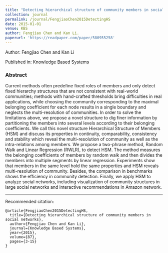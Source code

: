 ```yaml
---
title: "Detecting hierarchical structure of community members in social networks"
collection: journal
permalink: /journal/FengjiaoChen2015DetectingHS
date: 2015-01-01
venue: KBS
author: Fengjiao Chen and Kan Li.
paperurl: 'https://readpaper.com/paper/580955258'
---
```

Author: Fengjiao Chen and Kan Li

Published in: Knowledge Based Systems

### Abstract

Current methods often predefine fixed roles of members and only detect fixed hierarchy structures that are not consistent with real-world communities; methods with hand-crafted thresholds bring difficulties in real applications, while choosing the community corresponding to the maximal belonging coefficient for each node results in a single boundary and neglects the multi-resolution of communities. In order to solve the limitations above, we propose a novel structure to dig finer information by partitioning the members into several levels according to their belonging coefficients. We call this novel structure Hierarchical Structure of Members (HSM) and discuss its properties in continuity, comparability, consistency and stability which reveal the multi-resolution of community as well as the intra-relations among members. We propose a two-phrase method, Random Walk and Linear Regression (RWLR), to detect HSM. The method measures the belonging coefficients of members by random walk and then divides the members into multiple segments by linear regression. Experiments show that members in the same level hold the same properties and HSM reveals multi-resolution of community. Besides, the comparison in benchmarks shows the efficiency in community detection. Finally, we apply HSM to analyze social networks, including visualization of community structures in large social networks and interactive recommendations in Amazon network.

---

Recommended citation:

```
@article{FengjiaoChen2015DetectingHS,
  title={Detecting hierarchical structure of community members in social networks},
  author={Fengjiao Chen and Kan Li},
  journal={Knowledge Based Systems},
  year={2015},
  volume={87},
  pages={3-15}
}
```
